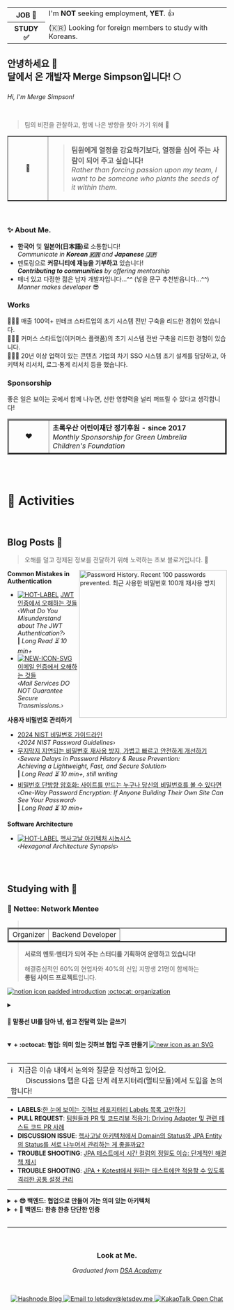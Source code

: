 <!-- HTML preferred -->

<table>
  <tr>
    <th>JOB 🚫</th>
    <td>I'm <b>NOT</b> seeking employment, <b>YET</b>. 👍</td>
  </tr>
  <tr></tr>
  <tr>
    <th>STUDY ✅</th>
    <td>(🇰🇷) Looking for foreign members to study with Koreans.</td>
  </tr>
</table>

## 안녕하세요 👋<br />달에서 온 개발자 Merge Simpson입니다! 🌕
_Hi, I'm Merge Simpson!_
<!-- _I'm Merge Simpson, a developer from the moon._ -->

<br />

> 팀의 비전을 관찰하고, 함께 나은 방향을 찾아 가기 위해 👀

<div width="1000px" align="left">
  <table border="1">
    <tr>
      <td width="75" align="center">🚀</td>
      <td height="75">
        <blockquote>
          <strong>팀원에게 열정을 강요하기보다, 열정을 심어 주는 사람이 되어 주고 싶습니다!<br /></strong>
          <em>Rather than forcing passion upon my team, I want to be someone who plants the seeds of it within them.</em>
        </blockquote>
      </td>
    </tr>
  </table>
</div>

<br />

### ✨ About Me.

- **한국어** 및 **일본어(日本語)로** 소통합니다!  
  _Communicate in **Korean 🇰🇷** and **Japanese 🇯🇵**_  
- 멘토링으로 **커뮤니티에 재능을 기부하고** 있습니다!  
  _**Contributing to communities** by offering mentorship_  
- 매너 있고 다정한 젊은 남자 개발자입니다...^^ (넣을 문구 추천받읍니다...^^)  
  _Manner makes developer_ 😎  

### Works

🧑🏻‍💻 매출 100억+ 핀테크 스타트업의 초기 시스템 전반 구축을 리드한 경험이 있습니다.  
🧑🏻‍💻 커머스 스타트업(이커머스 플랫폼)의 초기 시스템 전반 구축을 리드한 경험이 있습니다.  
🧑🏻‍💻 20년 이상 업력이 있는 콘텐츠 기업의 차기 SSO 시스템 초기 설계를 담당하고, 아키텍처 리서치, 로그·통계 리서치 등을 했습니다.  

<!--
                    **COMMENT**
                    바이올린소나타 님: 안 좋게 보이기보단, 조금 더 구체적으로 알고 싶다.
-->

### Sponsorship

좋은 일은 보이는 곳에서 함께 나누면, 선한 영향력을 널리 퍼뜨릴 수 있다고 생각합니다!  

<table border="3">
  <tr height="75">
    <td width="75" align="center">❤️</td>
    <td>
        <strong>초록우산 어린이재단 정기후원 - since 2017<br /></strong>
        <em>Monthly Sponsorship for Green Umbrella Children's Foundation</em>
    </td>
  </tr>
</table>

<br />

<!--
                    **merge-simpson/merge-simpson** is a ✨ _special_ ✨ repository because its `README.md` (this file) appears on your GitHub profile.
                    
                    Here are some ideas to get you started:
                    
                    - 🔭 I’m currently working on ...
                    - 🌱 I’m currently learning ...
                    - 👯 I’m looking to collaborate on ...
                    - 🤔 I’m looking for help with ...
                    - 💬 Ask me about ...
                    - 📫 How to reach me: ...
                    - 😄 Pronouns: ...
                    - ⚡ Fun fact: ...
-->

<br />

# 🚀 Activities
<br />

## Blog Posts 💬

> 오해를 덜고 정제된 정보를 전달하기 위해 노력하는 초보 블로거입니다. 🌱

<a href="https://blog.letsdev.me/password-history-kor">
  <img width="339" align="right" alt="Password History. Recent 100 passwords prevented. 최근 사용한 비밀번호 100개 재사용 방지" src="https://github.com/user-attachments/assets/5801647d-e96d-42dc-af5d-acb4a886e74c" />
</a>

**Common Mistakes in Authentication**

- [![HOT-LABEL](https://github.com/user-attachments/assets/4ce99f9f-f7b9-494f-b6cc-0788142e0507)](https://blog.letsdev.me/jwt-authentication)
  [JWT 인증에서 오해하는 것들](https://blog.letsdev.me/jwt-authentication)  
  ‹_What Do You Misunderstand about The JWT Authentication?_›  
  **|** _Long Read ⏳ 10 min+_
- [![NEW-ICON-SVG](https://github.com/user-attachments/assets/09f63d26-a6f5-4656-8018-8162d9da1fbf)](https://blog.letsdev.me/email-otp)
  [이메일 인증에서 오해하는 것들](https://blog.letsdev.me/email-otp)  
  ‹_Mail Services DO NOT Guarantee Secure Transmissions._›  

**사용자 비밀번호 관리하기**

- [2024 NIST 비밀번호 가이드라인](https://blog.letsdev.me/nist-password-guidelines-2024-kor)  
  ‹_2024 NIST Password Guidelines_›
- [무지막지 지연되는 비밀번호 재사용 방지, 가볍고 빠르고 안전하게 개선하기](https://blog.letsdev.me/password-history-kor)  
  ‹_Severe Delays in Password History & Reuse Prevention:  
  Achieving a Lightweight, Fast, and Secure Solution_›  
  **|** _Long Read ⏳ 10 min+, still writing_
- [비밀번호 단방향 암호화: 사이트를 만드는 누구나 당신의 비밀번호를 볼 수 있다면](https://blog.letsdev.me/password-encryption-concept-kor)  
  ‹_One-Way Password Encryption: If Anyone Building Their Own Site Can See Your Password_›  
  **|** _Long Read ⏳ 10 min+_

**Software Architecture**

- [![HOT-LABEL](https://github.com/user-attachments/assets/4ce99f9f-f7b9-494f-b6cc-0788142e0507)](https://blog.letsdev.me/hexagonal-architecture-synopsis-kor)
  [헥사고날 아키텍처 시놉시스](https://blog.letsdev.me/hexagonal-architecture-synopsis-kor)  
  ‹_Hexagonal Architecture Synopsis_›  

<!--
                    **COMMENT**
                    ---
                    **Common Mistakes in Authentication**
                    
                    - [What do you misunderstand about the JWT Authentication? (Kor)](https://blog.letsdev.me/concept-jwt-authentication-1-kor)  
                    _Long Read ⏳ 10 min+_
                    - [Mail services DO NOT guarantee secure transmissions.](https://blog.letsdev.me/email-otp)  
                    
                    **Managing User Passwords**
                    
                    - [2024 NIST 비밀번호 가이드라인](https://blog.letsdev.me/nist-password-guidelines-2024-kor)
                    - [Severe Delays in Password History & Reuse Prevention: Achieving a Lightweight, Fast, and Secure Solution](https://blog.letsdev.me/password-history-kor)  
                    _Long Read ⏳ 10 min+, still writing_
                    - [비밀번호 단방향 암호화: 사이트를 만드는 누구나 당신의 비밀번호를 볼 수 있다면 - 가변솔트와 반복해싱, 페퍼링 등](https://blog.letsdev.me/password-encryption-concept-kor)  
                    
                    **Software Architecture**
                    
                    [헥사고날 아키텍처 시놉시스](https://blog.letsdev.me/hexagonal-architecture-synopsis-kor)
-->
<br />
<br />

## Studying with 🔭

### 🌸 Nettee: Network Mentee

<table align="right" border="3"> <tr></tr>
  <tr>
    <td>Organizer</td>
    <td>Backend Developer</td>
  </tr>
</table>

> **서로의 멘토·멘티가 되어 주는 스터디를 기획하여 운영하고 있습니다!**  
> 
> 해결중심적인 60%의 현업자와 40%의 신입 지망생 21명이 함께하는  
> **롱텀 사이드 프로젝트**입니다.  

[![notion icon padded](https://github.com/user-attachments/assets/0fe3b7c3-0e11-4d1b-9302-67cd77c73cfc) introduction](https://nettee.notion.site/introduction)
[:octocat: organization](https://github.com/nettee-space)

<details>
  <summary><h4>💬 말풍선 UI를 담아 낸, 쉽고 전달력 있는 글쓰기</h4></summary>

<a href="https://nettee.notion.site/introduction">
  <img width="340" alt="요식업 컨설팅을 잘할 것 같은 사람과 말풍선 채팅으로 대화하는 모습으로, 이 말풍선 채팅처럼 글을 쓸 수 있는 블로그가 없을까 할 때 그게 네티라는 응답을 받고 있는 사진" align="left" src="https://i.ibb.co/9kVFjvgw/image.jpg" />
</a>

<table border="3">
  <tr>
    <td width="470">
      <div>
        <strong>💭 Blog = Web + Log, 그 다음 세대</strong>
        <p><blockquote>일상의 조각 모음과 전문적인 정보 공유까지.<br />블로그는 어원인 Web + Log, 그 이상의 정보 공유로 사용되어 왔습니다.</blockquote></p>
        <p><strong>🤔 하지만 전달력 있는 글을 쓰는 것은 어려운 일인데요.</strong></p>
        <span>우리 "Nettee"는 누구나 더 쉽고 정확하게 정보를 전달할 수 있는 구조를 생각했습니다!</span>
      </div>
    </td>
  </tr>
</table>

<table border="3">
  <tr>
    <td width="470">
      <div>
        <strong>✏️ 쉽게 시작하는 좋은 습관</strong>
        <p><blockquote>꾸준한 글쓰기는 쉬운 글쓰기에서 시작됩니다.</blockquote></p>
        <i>"오늘도 많은 사람들이 글쓰기를 결심하지만, 막상 마침표를 찍기도 전에 포기하고 맙니다."</i>
        <br />
        <i>"답답한 줄글은 이제 그만! 글쓰기는 쉬워야 합니다."</i>
      </div>
    </td>
  </tr>
  <tr border="3"><td border="3"> Nettee는 이런 분들을 위해 채팅형 UI를 포함해, 쉽고 자연스러운 글쓰기를 지원합니다!</td></tr>
  <tr>
    <td>
      <div>
        <p>Nettee가 만드는 블로그에서, 말풍선 UI를 통해 기존의 줄글 형식에서 벗어나 양방향 소통형 글쓰기를 경험할 수 있습니다.</p>
        <p><strong>결국, 더 짧은 시간에 생동감 있는 글을 작성할 수 있습니다!</strong></p>
      </div>
    </td>
  </tr>
</table>

See: https://nettee.notion.site/introduction

✅ **빠르고 안전한 Draft 설계하기**
✅ **작성자가 참여하는 이미지 최적화**
✅ **한층 한층 단단한 인증**
✅ **프론트엔드와 협업하는 빠른 업데이트, 빠른 조회**
✅ **지속 가능한 협업을 지향하기**
✅ **실력차가 있더라도 서로 탓하기보다 부족한 부분을 채워 줄 수 있는 환경을 제공하고 싶습니다!**

---

</details>

<!--
                    **COMMENT**
                    
                    <details>
                      <summary><h4>🤔 어떤 문제를 해결할까요?</h4></summary>
                    
                    우리의 가치를 드러내는 게 진짜 목적이에요!  
                    만드는 데 급급하기보다, 우리가 성장하고 그 결과를 보여 주어야 합니다!  
                    
                    ---
                    
                    **🌱 함께하는 목적을 잃지 않기**
                    
                    <table>
                      <tr>
                        <td>
                          <span>Nettee의 취지는 크로스 멘토링입니다!</span><br />
                          <strong><em>실력차가 있더라도 서로 탓하기보다 부족한 부분을 채워 줄 수 있는 환경을 제공하고 싶습니다.</em></strong>
                        </td>
                      </tr>
                    </table>
                    
                    - **참여하고 싶은 파트를 자유롭게 선택합니다!**  
                      > 한 분야의 **스페셜리스트로** 성장하면서 **제너럴리스트로** 성장할 수 있게, 내가 참여할 파트를 스스로 선택해 기여합니다.  
                    - **롱텀 프로젝트! 원하는 기간(파트)을 약속하고 참여할 수 있습니다.**  
                      > 지속적으로 발전 가능한 프로젝트를 추구합니다. 기능 개발과 더불어, 운영 과정에서 발생하는 이슈들을 경험하고 능동적으로 문제 해결에 참여할 수 있습니다.  
                    - **서로의 작업 속도에 눈치를 주면 안 됩니다!**  
                      > 적극적으로 기여하는 만큼 나의 성장으로 이어집니다! 따라서 타인에게 눈치를 주지 않아도 되는 구조입니다.  
                    - **베스트 프랙티스보다 베스트 팀워크를 지향합니다!**  
                      > 나은 기술에 대한 논의가, 스터디 동료에게 상처를 주어도 될 만큼 가치 있는 건 아니라고 생각합니다! 😘
                    
                    </details>
-->

<a name="nettee-space-github-collaboration"></a>
<details open>
  <summary>
    <strong>
      + :octocat: 협업: 의미 있는 깃허브 협업 구조 만들기
    </strong>
    <a href="#nettee-space-github-collaboration">
      <img alt="new icon as an SVG" src="https://github.com/user-attachments/assets/09f63d26-a6f5-4656-8018-8162d9da1fbf" />
    </a>
  </summary> <br />

<table>
  <tr height="30px">
    <td>
      ℹ️ &nbsp;&nbsp;지금은 이슈 내에서 논의와 질문을 작성하고 있어요.<br />
      &nbsp;&nbsp;&nbsp;&nbsp;&nbsp;&nbsp;&nbsp;&nbsp;Discussions 탭은 다음 단계 레포지터리(멀티모듈)에서 도입을 논의합니다!
    </td>
  </tr>
</table>

- **LABELS**:[한 눈에 보이는 깃허브 레포지터리 Labels 목록 고안하기](https://github.com/nettee-space/backend-sample-hexagonal-simple-crud/labels)
- **PULL REQUEST**: [팀원들과 PR 및 코드리뷰 적응기: Driving Adapter 및 관련 테스트 코드 PR 사례](https://github.com/nettee-space/backend-sample-hexagonal-simple-crud/pull/24)
- **DISCUSSION ISSUE**: [헥사고날 아키텍처에서 Domain의 Status와 JPA Entity의 Status를 서로 나누어서 관리하는 게 좋을까요?](https://github.com/nettee-space/backend-sample-hexagonal-simple-crud/issues/22#issuecomment-2582121840)
- **TROUBLE SHOOTING**: [JPA 테스트에서 시간 컬럼의 정밀도 이슈: 단계적인 해결책 제시](https://nettee.notion.site/jpa-test-auditing-precision)
- **TROUBLE SHOOTING**: [JPA + Kotest에서 원하는 테스트에만 적용할 수 있도록 격리한 공통 설정 관리](https://nettee.notion.site/jpa-test-config)

---

</details>

<details>
  <summary><strong>+ 😎 백엔드: 협업으로 만들어 가는 의미 있는 아키텍처</strong></summary><br />

  <table>
    <tr height="190px">
      <td>
        <p>
          백엔드 팀은 세 단계의 레포지터리를 기존 멤버 및 미래의 멤버에게 소개합니다.<br />
          <strong>엇, '오버스펙'으로 보이는 것들이 있나요? 🧐</strong>
        </p>
        <ul>
          <li>
            <strong><em>경험자의 노하우와</em></strong> 참신한 아이디어를 모아서, 지속 가능한 멀티모듈 프로젝트가 뭔지 보여 드릴게요.
          </li>
          <li>
            <strong><em>새 기술의</em></strong> 도입이 <strong><em>기존 소스 코드에 영향을 주지 않도록</em></strong> 설계해서, 탄력적으로 참여하는 협업 구조에 맞춥니다!
          </li>
          <li>
            우리는 탐구적인 스터디예요. 따라하기 바쁘기보다, 나아갈 수 있도록 개선책을 찾는 것을 좋아합니다!
          </li>
        </ul>
      </td>
    </tr>
  </table>

<!--
                    **COMMENT**
                    - 모방하는 데 그치지 않고 작업 편의를 갖추는 전략을 갖고 있습니다!
-->

> **_It makes sence to me!_ 🤔**  
> 그래서 우리는 배경지식의 차이를 좁히고 단계적으로 적응할 수 있는 레포지터리를 준비하고 있습니다.

1. :octocat: [**Layered Architecture**](https://github.com/nettee-space/backend-sample-layered-simple-crud) (Simple CRUD)  
    - 기본 CRUD 적응이면서도, 의외로 현업자에게도 낯설지 모르는 몇 가지 작업 방식에 초점을 둡니다.
    - 이 단계에서는 복잡한 설계나 복잡한 코드의 많은 부분을 생략하고, 오로지 구조 이해를 돕는 데 집중합니다.

2. :octocat: [**Hexagonal Architecture**](https://github.com/nettee-space/backend-sample-hexagonal-simple-crud) (Team works)  
    - 각 계층의 역할에 대한 이해와 오해! 그중 핵심적인 부분을 공유하며 서로의 생각을 진단합니다.

3. :octocat: **Multimodule Project with Hexagonal Architecture** (Team works)  
   - 본격적인 협업 코드 스타일을 담아 내는 프로젝트입니다! 과연 이전 헥사고날 아키텍처의 원형을 유지할까요? 😉  

---

</details>

<details>
  <summary><strong>+ 🔑 백엔드: 한층 한층 단단한 인증</strong></summary><br />

- ✅ **_JWT 오해 제거_**  
  당신이 알고 있는 JWT, OAuth! 정말 오해는 없는 걸까요?  
  취약성을 진단하며, 안전성을 강화합니다.  
- ✅ **_지연되는 비밀번호 재사용 방지 개선_**  
  무지막지 지연되는 비밀번호 히스토리 관리와 비밀번호 재사용 방지!  
  가볍고 빠르게 개선해 봅니다.  
- ✅ **_최신화된 비밀번호 정책_**  
  사용자들의 비밀번호 생성 습관을 반영해서 암호의 안전성을 추구합니다!  
- ✅ **_이메일 인증의 오해 제거_**  
  SMS나 이메일로 OTP를 전달할 때, 경유하는 모든 서비스와 모든 통신 구간을 신뢰할 수 있을까요?  
  중개 통신 구간을 신뢰하지 않아도, 사용자는 신뢰할 수 있도록 설계를 보강합니다.  
- ✅ **_논의 가능한 배경지식 공유_**  
  그리고 이런 논의가 가능하도록 배경 지식을 공유하고, 모두와 리서치하고 논의하며 탄탄히 해 봅니다!  

</details>

<!--
                    **COMMENT**
                    <details>
                      <summary><h3>협업으로 만들어 가는 단계적인 아키텍처 리서치 레포지터리</h3></summary>
                    
                    다음처럼 세 단계 레포지터리를 ... 리서치
                    
                    1. Layered Architecture (Simple CRUD)
                    2. Hexagonal Architecture (Team works)
                    3. Multimodule Project with Hexagonal Architecture (Team works)
                    
                    주요 이슈
                    
                    - [이슈: Domain BoardStatus와 JPA Entity BoardStatus를 서로 나누어야 합니까?](https://github.com/nettee-space/backend-sample-hexagonal-simple-crud/issues/22#issuecomment-2582121840)
                      
                    </details>
-->

<br />

---

<br />
<h3 align="center">Look at Me.</h3>
<p align="center"><em>Graduated from <a href="https://newtradecampus.kita.net/page/user_job_CloudIT_courseguide_outline">DSA Academy</a></em></p>
<br />
<br />

<div align="center">
  <a href="https://blog.letsdev.me">
    <img alt="Hashnode Blog" src="https://img.shields.io/badge/Hashnode-Blog-2563eb?style=for-the-badge&logo=hashnode&logoColor=2563eb&labelColor=fafafa" />
  </a>
  <a href="mailto:letsdev@letsdev.me">
    <img alt="Email to letsdev@letsdev.me" src="https://img.shields.io/badge/letsdev%40letsdev.me-f0f0f0?style=for-the-badge&logo=gmail&logoColor=ffffff&labelColor=000000" />
  </a>
  <a href="https://open.kakao.com/me/typescript">
    <img alt="KakaoTalk Open Chat" src="https://img.shields.io/badge/KakaoTalk-FEE500?style=for-the-badge&logo=gmail&logoColor=FEE500&labelColor=000000" />
  </a>
</div>
<br />
<br />
